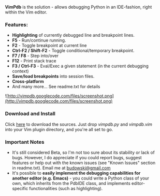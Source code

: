 **VimPdb** is the solution - allows debugging Python in an IDE-fashion, right within the Vim editor.



### Features: ###
  * **Highlighting** of currently debugged line and breakpoint lines.
  * **F5** - Run/continue running.
  * **F2** - Toggle breakpoint at current line
  * **Ctrl-F2 / Shift-F2** - Toggle conditional/temporary breakpoint.
  * **F7 / F8** - Step into/over
  * **F12** - Print stack trace
  * **F3 / Ctrl-F3** - Eval/Exec a given statement (in the current debugging context)
  * **Save/load breakpoints** into session files.
  * **Cross-platform**
  * And many more... See readme.txt for details


![http://vimpdb.googlecode.com/files/screenshot.png](http://vimpdb.googlecode.com/files/screenshot.png)


### Download and Install ###

Click [here](http://vimpdb.googlecode.com/files/VimPdb.tar) to download the sources.
Just drop _vimpdb.py_ and _vimpdb.vim_ into your Vim plugin directory, and you're all set to go.




### Important Notes ###
  * It's still considered Beta, so I'm not too sure about its stability or lack of bugs. However, I do appreciate if you could report bugs, suggest features or help out with the known issues (see "Known Issues" section in readme.txt). Email me at [budowski@gmail.com](mailto:budowski@gmail.com)
  * It's possible to **easily implement the debugging capabilities for another editor (e.g. Emacs)** - you could write a Python class of your own, which inherits from the PdbIDE class, and implements editor-specific functionalities (such as highlighting).